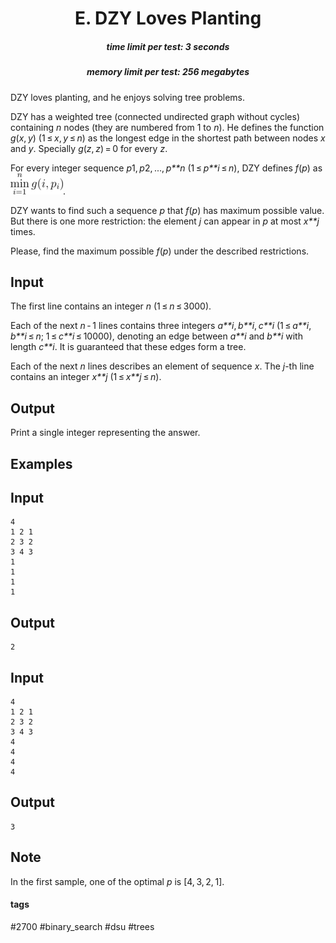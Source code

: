 <h1 style='text-align: center;'> E. DZY Loves Planting</h1>

<h5 style='text-align: center;'>time limit per test: 3 seconds</h5>
<h5 style='text-align: center;'>memory limit per test: 256 megabytes</h5>

DZY loves planting, and he enjoys solving tree problems.

DZY has a weighted tree (connected undirected graph without cycles) containing *n* nodes (they are numbered from 1 to *n*). He defines the function *g*(*x*, *y*) (1 ≤ *x*, *y* ≤ *n*) as the longest edge in the shortest path between nodes *x* and *y*. Specially *g*(*z*, *z*) = 0 for every *z*.

For every integer sequence *p*1, *p*2, ..., *p**n* (1 ≤ *p**i* ≤ *n*), DZY defines *f*(*p*) as ![](images/43f9546e58d8d927384c8167f4683c5de48d9760.png). 

DZY wants to find such a sequence *p* that *f*(*p*) has maximum possible value. But there is one more restriction: the element *j* can appear in *p* at most *x**j* times.

Please, find the maximum possible *f*(*p*) under the described restrictions.

## Input

The first line contains an integer *n* (1 ≤ *n* ≤ 3000).

Each of the next *n* - 1 lines contains three integers *a**i*, *b**i*, *c**i* (1 ≤ *a**i*, *b**i* ≤ *n*; 1 ≤ *c**i* ≤ 10000), denoting an edge between *a**i* and *b**i* with length *c**i*. It is guaranteed that these edges form a tree.

Each of the next *n* lines describes an element of sequence *x*. The *j*-th line contains an integer *x**j* (1 ≤ *x**j* ≤ *n*).

## Output

Print a single integer representing the answer.

## Examples

## Input


```
4  
1 2 1  
2 3 2  
3 4 3  
1  
1  
1  
1  

```
## Output


```
2  

```
## Input


```
4  
1 2 1  
2 3 2  
3 4 3  
4  
4  
4  
4  

```
## Output


```
3  

```
## Note

In the first sample, one of the optimal *p* is [4, 3, 2, 1].



#### tags 

#2700 #binary_search #dsu #trees 